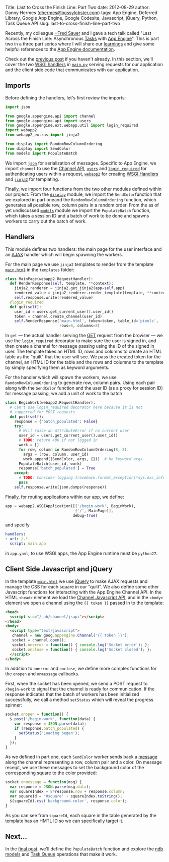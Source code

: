 Title: Last to Cross the Finish Line: Part Two
date: 2012-08-29
author: Danny Hermes (dhermes@bossylobster.com)
tags: App Engine, Deferred Library, Google App Engine, Google Codesite, Javascript, jQuery, Python, Task Queue API
slug: last-to-cross-finish-line-part-two

Recently, my colleague
[+Fred Sauer](https://plus.google.com/115640166224745944209) and I gave a tech
talk called "Last Across the Finish Line: Asynchronous
[Tasks](https://developers.google.com/appengine/docs/python/taskqueue/overview)
with [App Engine](https://appengine.google.com/)".
This is part two in a three part series where I will share our
[learnings](http://www.forbes.com/pictures/ekij45gdh/learnings/#gallerycontent)
and give some helpful references to the
[App Engine documentation](https://developers.google.com/appengine/docs/).

Check out the
[previous post](/2012/08/last-to-cross-finish-line-part-one.html)
if you haven't already. In this section, we'll cover the two
[WSGI handlers](https://developers.google.com/appengine/docs/python/tools/webapp/running)
in
[`main.py`](http://code.google.com/p/gae-last-across-the-finish-line/source/browse/main.py)
serving requests for our application and the client side code that
communicates with our application.

Imports
-------

Before defining the handlers, let's first review the imports:

```python
import json

from google.appengine.api import channel
from google.appengine.api import users
from google.appengine.ext.webapp.util import login_required
import webapp2
from webapp2_extras import jinja2

from display import RandomRowColumnOrdering
from display import SendColor
from models import PopulateBatch
```

We import [`json`](http://docs.python.org/library/json.html)
for serialization of messages. Specific to App Engine, we import `channel`
to use the
[Channel API](https://developers.google.com/appengine/docs/python/channel/),
[`users`](https://developers.google.com/appengine/docs/python/users/)
and
[`login_required`](https://developers.google.com/appengine/docs/python/tools/webapp/utilmodule)
for authenticating users within a request,
[`webapp2`](https://developers.google.com/appengine/docs/python/gettingstartedpython27/usingwebapp)
for creating
[WSGI Handlers](http://webapp-improved.appspot.com/guide/app.html)
and
[`jinja2`](https://developers.google.com/appengine/docs/python/gettingstartedpython27/templates)
for templating.

Finally, we import four functions from the two other modules defined within our
project. From the
[`display`](http://code.google.com/p/gae-last-across-the-finish-line/source/browse/display.py)
module, we import the `SendColor`function that we explored in part oneand the
`RandomRowColumnOrdering` function, which generates all possible row, column
pairs in a random order. From the as of yet undiscussed
[`models`](http://code.google.com/p/gae-last-across-the-finish-line/source/browse/models.py)
module we import the `PopulateBatch` function, which takes a session ID and a
batch of work to be done and spawns workers to carry out the batch of work.

Handlers
--------

This module defines two handlers: the main page for the user interface
and an [AJAX](http://en.wikipedia.org/wiki/Ajax_(programming)) handler
which will begin spawning the workers.

For the main page we use `jinja2` templates to render from the template
[`main.html`](http://code.google.com/p/gae-last-across-the-finish-line/source/browse/templates/main.html)
in the `templates` folder:

```python
class MainPage(webapp2.RequestHandler):
  def RenderResponse(self, template, **context):
    jinja2_renderer = jinja2.get_jinja2(app=self.app)
    rendered_value = jinja2_renderer.render_template(template, **context)
    self.response.write(rendered_value)
  @login_required
  def get(self):
    user_id = users.get_current_user().user_id()
    token = channel.create_channel(user_id)
    self.RenderResponse('main.html', token=token, table_id='pixels',
                        rows=8, columns=8)
```

In `get` &mdash; the actual handler serving the
[GET](http://en.wikipedia.org/wiki/GET_(HTTP)#Request_methods) request
from the browser &mdash; we use the `login_required` decorator to make
sure the user is signed in, and then create a channel for message passing
using the ID of the signed in user. The template takes an HTML ID, rows and
columns to create an HTML table as the "quilt" that the user will see. We pass
the created token for the channel, an HTML ID for the table and the rows and
columns to the template by simply specifying them as keyword arguments.

For the handler which will spawn the workers, we use `RandomRowColumnOrdering`
to generate row, column pairs. Using each pair along with the `SendColor`
function and the user ID (as a proxy for session ID) for message passing, we
add a unit of work to the batch

```python
class BeginWork(webapp2.RequestHandler):
  # Can't use login_required decorator here because it is not
  # supported for POST requests
  def post(self):
    response = {'batch_populated': False}
    try:
      # Will raise an AttributeError if no current user
      user_id = users.get_current_user().user_id()
      # TODO: return 400 if not logged in
      work = []
      for row, column in RandomRowColumnOrdering(8, 8):
        args = (row, column, user_id)
        work.append((SendColor, args, {}))  # No keyword args
      PopulateBatch(user_id, work)
      response['batch_populated'] = True
    except:
      # TODO: Consider logging traceback.format_exception(*sys.exc_info()) here
      pass
    self.response.write(json.dumps(response))
```

Finally, for routing applications within our app, we define:

```python
app = webapp2.WSGIApplication([('/begin-work', BeginWork),
                               ('/', MainPage)],
                              debug=True)
```

and specify

```yaml
handlers:
- url: /.*
  script: main.app
```

in `app.yaml`; to use WSGI apps, the App Engine runtime must be `python27`.

Client Side Javascript and jQuery
---------------------------------

In the template
[`main.html`](http://code.google.com/p/gae-last-across-the-finish-line/source/browse/templates/main.html)
we use [jQuery](http://jquery.com/) to make AJAX requests and manage the
CSS for each square in our "quilt". We also define some other Javascript
functions for interacting with the App Engine Channel API. In the
HTML `<head>` element we load the
[Channel Javascript API](https://developers.google.com/appengine/docs/python/channel/javascript),
and in the `<body>` element we open a channel using the `{{ token }}` passed
in to the template:

```html
<head>
  <script src="/_ah/channel/jsapi"></script>
</head>
<body>
  <script type="text/javascript">
   channel = new goog.appengine.Channel('{{ token }}');
   socket = channel.open();
   socket.onerror = function() { console.log('Socket error'); };
   socket.onclose = function() { console.log('Socket closed'); };
  </script>
</body>
```

In addition to `onerror` and `onclose`, we define more complex functions
for the `onopen` and `onmessage` callbacks.

First, when the socket has been opened, we send a POST request to
`/begin-work` to signal that the channel is ready for communication. If
the response indicates that the batch of workers has been initialized
successfully, we call a method `setStatus` which will reveal the progress
spinner:

```javascript
socket.onopen = function() {
  $.post('/begin-work', function(data) {
    var response = JSON.parse(data);
    if (response.batch_populated) {
      setStatus('Loading began');
    }
  });
}
```

As we defined in part one, each `SendColor` worker sends back a
[message](https://developers.google.com/appengine/docs/python/channel/overview#Life_of_a_Typical_Channel_Message)
along the channel representing a row, column pair and a color. On
message receipt, we use these messages to set the background color of
the corresponding square to the color provided:

```javascript
socket.onmessage = function(msg) {
  var response = JSON.parse(msg.data);
  var squareIndex = 8*response.row + response.column;
  var squareId = '#square' + squareIndex.toString();
  $(squareId).css('background-color', response.color);
}
```

As you can see from `squareId`, each square in the table generated by the
template has an HMTL ID so we can specifically target it.

Next...
-------

In the [final post](/2012/09/last-to-cross-finish-line-part-three.html),
we'll define the `PopulateBatch` function and explore the
[ndb models](https://developers.google.com/appengine/docs/python/ndb/) and
[Task Queue](https://developers.google.com/appengine/docs/python/taskqueue/)
operations that make it work.
